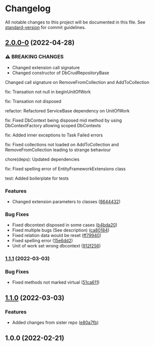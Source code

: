 # Changelog

All notable changes to this project will be documented in this file. See [standard-version](https://github.com/conventional-changelog/standard-version) for commit guidelines.

## [2.0.0-0](https://github.com/limbo-works/Limbo.EntityFramework/compare/v1.1.1...v2.0.0-0) (2022-04-28)


### ⚠ BREAKING CHANGES

* Changed extension call signature
* Changed constructor of DbCrudRepositoryBase

Changed call signature on RemoveFromCollection and AddToCollection

fix: Transation not null in beginUnitOfWork

fix: Transation not disposed

refactor: Refactored ServiceBase dependency on UnitOfWork

fix: Fixed DbContext being disposed mid method by using DbContextFactory allowing scoped DbContexts

fix: Added inner exceptions to Task Failed errors

fix: Fixed collections not loaded on AddToCollection and RemoveFromCollection leading to strange behaviour

chore(deps): Updated dependencies

fix: Fixed spelling error of EntityFrameworkExtensions class

test: Added boilerplate for tests

### Features

* Changed extension parameters to classes ([8644432](https://github.com/limbo-works/Limbo.EntityFramework/commit/864443229232726310f61d799152a73adbe33c5e))


### Bug Fixes

* Fixed dbcontext disposed in some cases ([b4bda20](https://github.com/limbo-works/Limbo.EntityFramework/commit/b4bda2059d849563170d9f86c9943332371c6007))
* Fixed multiple bugs (See description) ([ca80184](https://github.com/limbo-works/Limbo.EntityFramework/commit/ca801842621e0951c82ba4b835e4c17b9b48b159))
* Fixed relation data would be reset ([ff79940](https://github.com/limbo-works/Limbo.EntityFramework/commit/ff79940b0de58733915dcf6313827ebad217270d))
* Fixed spelling error ([15e6dd2](https://github.com/limbo-works/Limbo.EntityFramework/commit/15e6dd2b85733498fd1ebc0a5c99641f3a9bb245))
* Unit of work set wrong dbcontext ([912f256](https://github.com/limbo-works/Limbo.EntityFramework/commit/912f25644d894fbaae9790150f3a9bfaf5ec77e7))

### [1.1.1](https://github.com/limbo-works/Limbo.EntityFramework/compare/v1.1.0...v1.1.1) (2022-03-03)


### Bug Fixes

* Fixed methods not marked virtual ([51ca611](https://github.com/limbo-works/Limbo.EntityFramework/commit/51ca611f1e337fd28025378eff3fdd8d20d62a0d))

## [1.1.0](https://github.com/limbo-works/Limbo.EntityFramework/compare/v1.0.0...v1.1.0) (2022-03-03)


### Features

* Added changes from sister repo ([e80a7fb](https://github.com/limbo-works/Limbo.EntityFramework/commit/e80a7fbe9caad72a15d4348f2a7c9b0390b2effd))

## 1.0.0 (2022-02-21)
